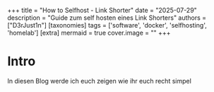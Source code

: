 +++
title = "How to Selfhost - Link Shorter"
date = "2025-07-29"
description = "Guide zum self hosten eines Link Shorters"
authors = ["D3rJust1n"]
[taxonomies]
tags = ['software', 'docker', 'selfhosting', 'homelab']
[extra]
mermaid = true
cover.image = ""
+++

# Intro

In diesen Blog werde ich euch zeigen wie ihr euch recht simpel 